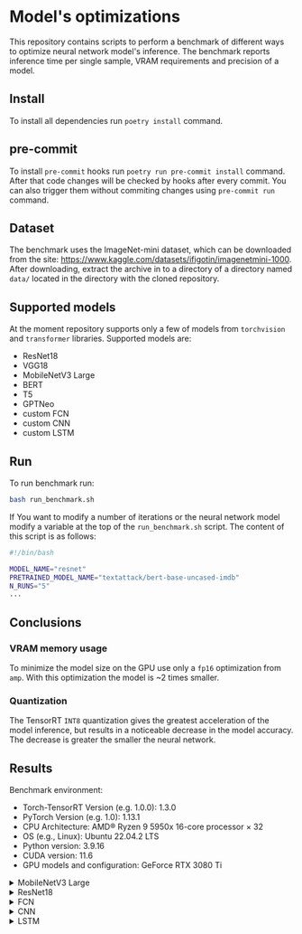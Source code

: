 # Model's optimizations

This repository contains scripts to perform a benchmark of different ways to optimize
neural network model's inference. The benchmark reports inference time per single
sample, VRAM requirements and precision of a model.

## Install

To install all dependencies run `poetry install` command.

## pre-commit

To install `pre-commit` hooks run `poetry run pre-commit install` command. After that
code changes will be checked by hooks after every commit. You can also trigger them
without commiting changes using `pre-commit run` command.

## Dataset

The benchmark uses the ImageNet-mini dataset, which can be downloaded from the site:
https://www.kaggle.com/datasets/ifigotin/imagenetmini-1000. After downloading, extract
the archive in to a directory of a directory named `data/` located in the directory
with the cloned repository.

## Supported models

At the moment repository supports only a few of models from `torchvision` and `transformer`
libraries. Supported models are:
- ResNet18
- VGG18
- MobileNetV3 Large
- BERT
- T5
- GPTNeo
- custom FCN
- custom CNN
- custom LSTM

## Run

To run benchmark run:
```bash
bash run_benchmark.sh
```

If You want to modify a number of iterations or the neural network model modify a variable
at the top of the `run_benchmark.sh` script. The content of this script is as follows:

```bash
#!/bin/bash

MODEL_NAME="resnet"
PRETRAINED_MODEL_NAME="textattack/bert-base-uncased-imdb"
N_RUNS="5"
...
```

## Conclusions

### VRAM memory usage

To minimize the model size on the GPU use only a `fp16` optimization from `amp`. With this
optimization the model is ~2 times smaller.

### Quantization

The TensorRT `INT8` quantization gives the greatest acceleration of the model inference,
but results in a noticeable decrease in the model accuracy. The decrease is greater
the smaller the neural network.


## Results

 Benchmark environment:
* Torch-TensorRT Version (e.g. 1.0.0): 1.3.0
* PyTorch Version (e.g. 1.0): 1.13.1
* CPU Architecture: AMD® Ryzen 9 5950x 16-core processor × 32
* OS (e.g., Linux): Ubuntu 22.04.2 LTS
* Python version: 3.9.16
* CUDA version: 11.6
* GPU models and configuration: GeForce RTX 3080 Ti

<details>
<summary>MobileNetV3 Large</summary>

| Inference time [ms/sample]    |              |               |               |               |
|-------------------------------|--------------|---------------|---------------|---------------|
|                               | Batch size 1 | Batch size 16 | Batch size 32 | Batch size 64 |
| FP32 CPU                      | 4,392        | 2,515         | 3,838         | 4,055         |
| FP32 JIT CPU                  | 4,365        | 2,523         | 2,599         | 3,455         |
| INT8 CPU Dynamic Quantization | 6,077        | 2,492         | 2,693         | 3,98          |
| FP32 CUDA                     | 4,893        | 0,289         | 0,195         | 0,185         |
| FP32 JIT CUDA                 | 2,517        | 0,25          | 0,226         | 0,21          |
| FP16 CUDA                     | 4,116        | 0,528         | 0,417         | 0,368         |
| FP16 JIT CUDA                 | RuntimeError | RuntimeError  | RuntimeError  | RuntimeError  |
| FP32 TensorRT                 | 0,707        | 0,125         | 0,117         | 0,109         |
| FP32 JIT TensorRT             | 1,907        | 0,181         | 0,153         | 0,151         |
| FP16 TensorRT                 | 0,536        | 0,074         | 0,065         | 0,06          |
| FP16 JIT TensorRT             | 1,949        | 0,158         | 0,132         | 0,123         |
| INT8 Quantized TensorRT       | 0,503        | 0,065         | 0,047         | 0,039         |


| GPU Memory Peak usage [MB] - max_memory_allocated |              |               |               |               |
|---------------------------------------------------|--------------|---------------|---------------|---------------|
|                                                   | Batch size 1 | Batch size 16 | Batch size 32 | Batch size 64 |
| FP32 CPU                                          | 0            | 0             | 0             | 0             |
| FP32 JIT CPU                                      | 0            | 0             | 0             | 0             |
| INT8 CPU Dynamic Quantization                     | 0            | 0             | 0             | 0             |
| FP32 CUDA                                         | 2419         | 2435          | 2509          | 2729          |
| FP32 JIT CUDA                                     | 2336         | 2399          | 2475          | 2646          |
| FP16 CUDA                                         | 1170         | 1219          | 1272          | 1380          |
| FP16 JIT CUDA                                     | RuntimeError | RuntimeError  | RuntimeError  | RuntimeError  |
| FP32 TensorRT                                     | 2270         | 2275          | 2274          | 2293          |
| FP32 JIT TensorRT                                 | 2336         | 2399          | 2446          | 2544          |
| FP16 TensorRT                                     | 2270         | 2275          | 2274          | 2293          |
| FP16 JIT TensorRT                                 | 2336         | 2436          | 2438          | 2544          |
| INT8 Quantized TensorRT                           | 2270         | 2276          | 2285          | 2304          |

| F1 score                      |              |               |               |               |
|-------------------------------|--------------|---------------|---------------|---------------|
|                               | Batch size 1 | Batch size 16 | Batch size 32 | Batch size 64 |
| FP32 CPU                      | 0,734        | 0,734         | 0,734         | 0,734         |
| FP32 JIT CPU                  | 0,734        | 0,734         | 0,734         | 0,734         |
| INT8 CPU Dynamic Quantization | 0,734        | 0,734         | 0,734         | 0,734         |
| FP32 CUDA                     | 0,734        | 0,734         | 0,734         | 0,734         |
| FP32 JIT CUDA                 | 0,734        | 0,734         | 0,734         | 0,734         |
| FP16 CUDA                     | 0,736        | 0,736         | 0,735         | 0,735         |
| FP16 JIT CUDA                 | RuntimeError | RuntimeError  | RuntimeError  | RuntimeError  |
| FP32 TensorRT                 | 0,734        | 0,734         | 0,734         | 0,734         |
| FP32 JIT TensorRT             | 0,734        | 0,734         | 0,734         | 0,734         |
| FP16 TensorRT                 | 0,735        | 0,735         | 0,735         | 0,735         |
| FP16 JIT TensorRT             | 0,734        | 0,734         | 0,735         | 0,735         |
| INT8 Quantized TensorRT       | 0,695        | 0,701         | 0,7           | 0,709         |

</details>


<details>
<summary>ResNet18</summary>

| Inference time [ms/sample]    |              |               |               |               |
|-------------------------------|--------------|---------------|---------------|---------------|
|                               | Batch size 1 | Batch size 16 | Batch size 32 | Batch size 64 |
| FP32 CPU                      | 6,617        | 3,863         | 4,002         | 4,658         |
| FP32 JIT CPU                  | 3,757        | 3,442         | 3,369         | 3,73          |
| INT8 CPU Dynamic Quantization | 6,442        | 3,578         | 3,809         | 4,553         |
| FP32 CUDA                     | 2,128        | 0,255         | 0,239         | 0,212         |
| FP32 JIT CUDA                 | 1,422        | 0,229         | 0,191         | 0,167         |
| FP16 CUDA                     | 2,043        | 0,422         | 0,411         | 0,435         |
| FP16 JIT CUDA                 | RuntimeError | RuntimeError  | RuntimeError  | RuntimeError  |
| FP32 TensorRT                 | 0,779        | 0,22          | 0,202         | 0,184         |
| FP32 JIT TensorRT             | 1,526        | 0,262         | 0,216         | 0,199         |
| FP16 TensorRT                 | 0,327        | 0,067         | 0,062         | 0,056         |
| FP16 JIT TensorRT             | 1,511        | 0,26          | 0,215         | 0,199         |
| INT8 Quantized TensorRT       | 0,255        | 0,042         | 0,032         | 0,028         |


| GPU Memory Peak usage [MB] - max_memory_allocated |              |               |               |               |
|---------------------------------------------------|--------------|---------------|---------------|---------------|
|                                                   | Batch size 1 | Batch size 16 | Batch size 32 | Batch size 64 |
| FP32 CPU                                          | 0            | 0             | 0             | 0             |
| FP32 JIT CPU                                      | 0            | 0             | 0             | 0             |
| INT8 CPU Dynamic Quantization                     | 0            | 0             | 0             | 0             |
| FP32 CUDA                                         | 2327         | 2410          | 2497          | 2693          |
| FP32 JIT CUDA                                     | 2336         | 2399          | 2475          | 2646          |
| FP16 CUDA                                         | 1208         | 1258          | 1315          | 1423          |
| FP16 JIT CUDA                                     | RuntimeError | RuntimeError  | RuntimeError  | RuntimeError  |
| FP32 TensorRT                                     | 2270         | 2275          | 2274          | 2293          |
| FP32 JIT TensorRT                                 | 2336         | 2399          | 2475          | 2646          |
| FP16 TensorRT                                     | 2270         | 2275          | 2274          | 2293          |
| FP16 JIT TensorRT                                 | 2336         | 2399          | 2475          | 2646          |
| INT8 Quantized TensorRT                           | 2270         | 2275          | 2285          | 2304          |

| F1 score                      |              |               |               |               |
|-------------------------------|--------------|---------------|---------------|---------------|
|                               | Batch size 1 | Batch size 16 | Batch size 32 | Batch size 64 |
| FP32 CPU                      | 0,69         | 0,69          | 0,69          | 0,69          |
| FP32 JIT CPU                  | 0,69         | 0,69          | 0,69          | 0,69          |
| INT8 CPU Dynamic Quantization | 0,69         | 0,69          | 0,69          | 0,69          |
| FP32 CUDA                     | 0,69         | 0,69          | 0,69          | 0,69          |
| FP32 JIT CUDA                 | 0,69         | 0,69          | 0,69          | 0,69          |
| FP16 CUDA                     | 0,69         | 0,69          | 0,69          | 0,69          |
| FP16 JIT CUDA                 | RuntimeError | RuntimeError  | RuntimeError  | RuntimeError  |
| FP32 TensorRT                 | 0,69         | 0,69          | 0,69          | 0,69          |
| FP32 JIT TensorRT             | 0,69         | 0,69          | 0,69          | 0,69          |
| FP16 TensorRT                 | 0,69         | 0,69          | 0,69          | 0,69          |
| FP16 JIT TensorRT             | 0,69         | 0,69          | 0,69          | 0,69          |
| INT8 Quantized TensorRT       | 0,689        | 0,689         | 0,689         | 0,689         |

</details>


<details>
<summary>FCN</summary>

| Inference time [ms/sample]    |              |               |               |               |
|-------------------------------|--------------|---------------|---------------|---------------|
|                               | Batch size 1 | Batch size 16 | Batch size 32 | Batch size 64 |
| FP32 CPU                      | 3,666        | 0,428         | 0,39          | 0,391         |
| FP32 JIT CPU                  | 7,619        | 0,691         | 0,58          | 0,56          |
| INT8 CPU Dynamic Quantization | 3,473        | 0,451         | 0,41          | 0,425         |
| FP32 CUDA                     | 0,24         | 0,018         | 0,011         | 0,009         |
| FP32 JIT CUDA                 | 0,22         | 0,017         | 0,015         | 0,013         |
| FP16 CUDA                     | 0,167        | 0,012         | 0,009         | 0,005         |
| FP16 JIT CUDA                 | 0,161        | 0,019         | 0,015         | 0,011         |
| FP32 TensorRT                 | 0,276        | 0,024         | 0,015         | 0,01          |
| FP32 JIT TensorRT             | 0,278        | 0,024         | 0,015         | 0,01          |
| FP16 TensorRT                 | 0,215        | 0,02          | 0,012         | 0,009         |
| FP16 JIT TensorRT             | 0,221        | 0,019         | 0,015         | 0,01          |
| INT8 Quantized TensorRT       | 0,286        | 0,027         | 0,016         | 0,011         |


| GPU Memory Peak usage [MB] - max_memory_allocated |              |               |               |               |
|---------------------------------------------------|--------------|---------------|---------------|---------------|
|                                                   | Batch size 1 | Batch size 16 | Batch size 32 | Batch size 64 |
| FP32 CPU                                          | 0            | 0             | 0             | 0             |
| FP32 JIT CPU                                      | 0            | 0             | 0             | 0             |
| INT8 CPU Dynamic Quantization                     | 0            | 0             | 0             | 0             |
| FP32 CUDA                                         | 2401         | 2407          | 2416          | 2435          |
| FP32 JIT CUDA                                     | 2530         | 2545          | 2563          | 2595          |
| FP16 CUDA                                         | 1332         | 1338          | 1347          | 1366          |
| FP16 JIT CUDA                                     | 2595         | 2606          | 2619          | 2647          |
| FP32 TensorRT                                     | 2400         | 2406          | 2415          | 2433          |
| FP32 JIT TensorRT                                 | 2530         | 2536          | 2545          | 2563          |
| FP16 TensorRT                                     | 2270         | 2276          | 2285          | 2304          |
| FP16 JIT TensorRT                                 | 2530         | 2536          | 2545          | 2563          |
| INT8 Quantized TensorRT                           | 2270         | 2276          | 2285          | 2304          |

</details>

<details>
<summary>CNN</summary>

| Inference time [ms/sample]    |              |               |               |               |
|-------------------------------|--------------|---------------|---------------|---------------|
|                               | Batch size 1 | Batch size 16 | Batch size 32 | Batch size 64 |
| FP32 CPU                      | 0,63         | 0,485         | 0,542         | 0,645         |
| FP32 JIT CPU                  | 0,7          | 0,718         | 0,748         | 0,852         |
| INT8 CPU Dynamic Quantization | 0,585        | 0,401         | 0,452         | 0,543         |
| FP32 CUDA                     | 0,368        | 0,067         | 0,06          | 0,057         |
| FP32 JIT CUDA                 | 0,296        | 0,055         | 0,046         | 0,053         |
| FP16 CUDA                     | 0,368        | 0,104         | 0,094         | 0,096         |
| FP16 JIT CUDA                 | 0,296        | 0,058         | 0,047         | 0,054         |
| FP32 TensorRT                 | 0,167        | 0,031         | 0,026         | 0,024         |
| FP32 JIT TensorRT             | 0,298        | 0,057         | 0,048         | 0,046         |
| FP16 TensorRT                 | 0,155        | 0,023         | 0,018         | 0,016         |
| FP16 JIT TensorRT             | 0,3          | 0,057         | 0,049         | 0,045         |
| INT8 Quantized TensorRT       | 0,161        | 0,024         | 0,02          | 0,018         |

| GPU Memory Peak usage [MB] - max_memory_allocated |              |               |               |               |
|---------------------------------------------------|--------------|---------------|---------------|---------------|
|                                                   | Batch size 1 | Batch size 16 | Batch size 32 | Batch size 64 |
| FP32 CPU                                          | 0            | 0             | 0             | 0             |
| FP32 JIT CPU                                      | 0            | 0             | 0             | 0             |
| INT8 CPU Dynamic Quantization                     | 0            | 0             | 0             | 0             |
| FP32 CUDA                                         | 2272         | 2304          | 2340          | 2409          |
| FP32 JIT CUDA                                     | 2272         | 2300          | 2331          | 2393          |
| FP16 CUDA                                         | 1144         | 1159          | 1177          | 1215          |
| FP16 JIT CUDA                                     | 2273         | 2300          | 2331          | 2393          |
| FP32 TensorRT                                     | 2271         | 2277          | 2286          | 2304          |
| FP32 JIT TensorRT                                 | 2272         | 2300          | 2331          | 2393          |
| FP16 TensorRT                                     | 2270         | 2276          | 2285          | 2304          |
| FP16 JIT TensorRT                                 | 2272         | 2300          | 2331          | 2393          |
| INT8 Quantized TensorRT                           | 2270         | 2276          | 2285          | 2304          |

</details>

<details>
<summary>LSTM</summary>

| Inference time [ms/sample]    |              |               |               |               |
|-------------------------------|--------------|---------------|---------------|---------------|
|                               | Batch size 1 | Batch size 16 | Batch size 32 | Batch size 64 |
| FP32 CPU                      | 11,007       | 5,434         | 2,941         | 1,653         |
| FP32 JIT CPU                  | 11,015       | 5,336         | 2,876         | 1,57          |
| INT8 CPU Dynamic Quantization | 11,587       | 5,314         | 2,849         | 1,443         |
| FP32 CUDA                     | 3,343        | 0,229         | 0,114         | 0,061         |
| FP32 JIT CUDA                 | 4,96         | 0,33          | 0,168         | 0,091         |
| FP16 CUDA                     | 4,459        | 0,278         | 0,142         | 0,078         |
| FP16 JIT CUDA                 | 4,407        | 0,277         | 0,134         | 0,079         |
| FP32 TensorRT                 | 3,398        | 0,234         | 0,124         | 0,068         |
| FP32 JIT TensorRT             | 5,043        | 0,339         | 0,177         | 0,096         |
| FP16 TensorRT                 | 3,375        | 0,245         | 0,124         | 0,069         |
| FP16 JIT TensorRT             | 5,069        | 0,354         | 0,178         | 0,096         |
| INT8 Quantized TensorRT       | RuntimeError | RuntimeError  | RuntimeError  | RuntimeError  |

| GPU Memory Peak usage [MB] - max_memory_allocated |              |               |               |               |
|---------------------------------------------------|--------------|---------------|---------------|---------------|
|                                                   | Batch size 1 | Batch size 16 | Batch size 32 | Batch size 64 |
| FP32 CPU                                          | 0            | 0             | 0             | 0             |
| FP32 JIT CPU                                      | 0            | 0             | 0             | 0             |
| INT8 CPU Dynamic Quantization                     | 0            | 0             | 0             | 0             |
| FP32 CUDA                                         | 2487         | 2504          | 2519          | 2565          |
| FP32 JIT CUDA                                     | 2594         | 2611          | 2626          | 2671          |
| FP16 CUDA                                         | 1352         | 1362          | 1370          | 1397          |
| FP16 JIT CUDA                                     | 2486         | 2499          | 2507          | 2540          |
| FP32 TensorRT                                     | 2487         | 2516          | 2549          | 2613          |
| FP32 JIT TensorRT                                 | 2594         | 2623          | 2655          | 2719          |
| FP16 TensorRT                                     | 2487         | 2516          | 2549          | 2613          |
| FP16 JIT TensorRT                                 | 2594         | 2623          | 2655          | 2719          |
| INT8 Quantized TensorRT                           | RuntimeError | RuntimeError  | RuntimeError  | RuntimeError  |

</details>
